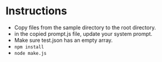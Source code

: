 # Instructions
- Copy files from the sample directory to the root directory.
- in the copied prompt.js file, update your system prompt.
- Make sure test.json has an empty array.
- `npm install`
- `node make.js`